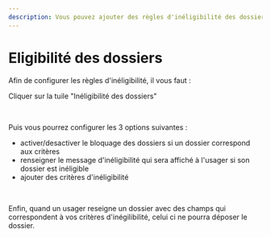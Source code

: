 ```yaml
---
description: Vous pouvez ajouter des règles d'inéligibilité des dossiers
---
```


# Eligibilité des dossiers

Afin de configurer les règles d'inéligibilité, il vous faut :&#x20;

Cliquer sur la tuile "Inéligibilité des dossiers"

<figure><img src="../.gitbook/assets/Capture d’écran 2024-06-12 à 10.25.59.png" alt=""><figcaption></figcaption></figure>

Puis vous pourrez configurer les 3 options suivantes :&#x20;

* activer/desactiver le bloquage des dossiers si un dossier correspond aux critères
* renseigner le message d'inéligibilité qui sera affiché à l'usager si son dossier est inéligible
* ajouter des critères d'inéligibilité

<figure><img src="../.gitbook/assets/Capture d’écran 2024-06-12 à 10.38.22.png" alt=""><figcaption></figcaption></figure>

Enfin, quand un usager reseigne un dossier avec des champs qui correspondent à vos critères d'inégilibilité, celui ci ne pourra déposer le dossier.

<figure><img src="../.gitbook/assets/Capture d’écran 2024-06-12 à 10.48.00.png" alt=""><figcaption></figcaption></figure>
